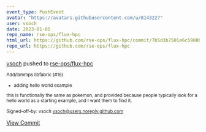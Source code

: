 ```yaml
---
event_type: PushEvent
avatar: "https://avatars.githubusercontent.com/u/814322?"
user: vsoch
date: 2023-01-05
repo_name: rse-ops/flux-hpc
html_url: https://github.com/rse-ops/flux-hpc/commit/7b5d3b7501e6c5988698811c6364a539dcab702d
repo_url: https://github.com/rse-ops/flux-hpc
---
```


<a href='https://github.com/vsoch' target='_blank'>vsoch</a> pushed to <a href='https://github.com/rse-ops/flux-hpc' target='_blank'>rse-ops/flux-hpc</a>

<small>Add/lammps libfabric (#16)

* adding hello world example

this is functionally the same as pokemon, and provided
because people typically look for a hello world as a
starting example, and I want them to find it.

Signed-off-by: vsoch <vsoch@users.noreply.github.com></small>

<a href='https://github.com/rse-ops/flux-hpc/commit/7b5d3b7501e6c5988698811c6364a539dcab702d' target='_blank'>View Commit</a>